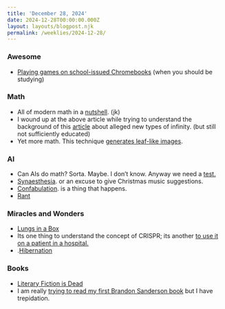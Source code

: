```yaml
---
title: 'December 28, 2024'
date: 2024-12-28T00:00:00.000Z
layout: layouts/blogpost.njk
permalink: /weeklies/2024-12-28/
---
```


### Awesome

-   [Playing games on school-issued Chromebooks](https://www.vice.com/en/article/inside-the-chaotic-world-of-kids-trying-to-play-video-games-on-school-laptops/) (when you should be studying)

### Math

-   All of modern math in a [nutshell](https://www.scientificamerican.com/article/infinity-category-theory-offers-a-birds-eye-view-of-mathematics1/). (jk)
-   I wound up at the above article while trying to understand the background of this [article](https://www.popularmechanics.com/science/math/a63121596/exacting-cardinal-infinities/) about alleged new types of infinity. (but still not sufficiently educated)
-   Yet more math. This technique [generates leaf-like images](https://www.christo.sh/numbers-are-leaves/).

### AI

-   Can AIs do math? Sorta. Maybe. I don’t know. Anyway we need a [test.](https://xenaproject.wordpress.com/2024/12/22/can-ai-do-maths-yet-thoughts-from-a-mathematician/)
-   [Synaesthesia](https://www.bbc.com/future/article/20241220-an-ai-started-tasting-colours-and-shapes-that-is-more-human-than-you-might-think). or an excuse to give Christmas music suggestions.
-   [Confabulation](https://bsky.app/profile/jasonschreier.bsky.social/post/3leezrzlvrk2m). is a thing that happens.
-   [Rant](https://news.ycombinator.com/item?id=42536727)

### Miracles and Wonders

-   [Lungs in a Box](https://www.iflscience.com/the-uks-first-double-lung-transplant-using-lungs-in-a-box-was-a-success-77379)
-   Its one thing to understand the concept of CRISPR; its another [to use it on a patient in a hospital.](https://www.wired.com/story/the-worlds-first-crispr-drug-gets-a-slow-start-sickle-cell-beta-thalassemia-vertex/)
-   .[Hibernation](https://www.popsci.com/science/hibernation-science-squirrels/)

### Books

-   [Literary Fiction is Dead](https://www.persuasion.community/p/the-big-five-publishers-have-killed)
-   I am really [trying to read my first Brandon Sanderson book](https://www.polygon.com/24109139/brandon-sanderson-order-new-books-secret-projects-guides) but I have trepidation.
